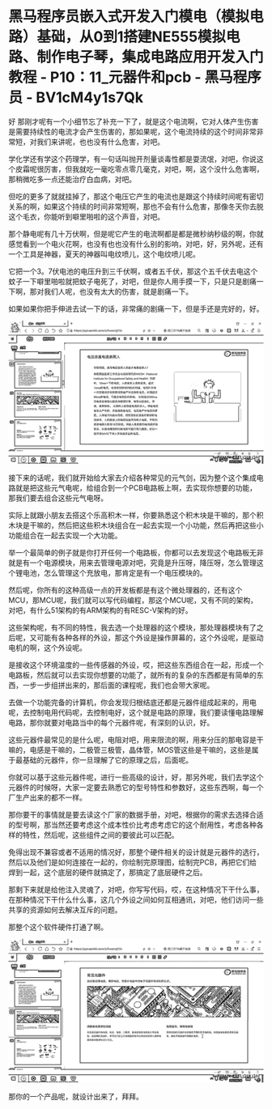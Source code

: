# 黑马程序员嵌入式开发入门模电（模拟电路）基础，从0到1搭建NE555模拟电路、制作电子琴，集成电路应用开发入门教程 - P10：11_元器件和pcb - 黑马程序员 - BV1cM4y1s7Qk

好 那刚才呢有一个小细节忘了补充一下了，就是这个电流啊，它对人体产生伤害是需要持续性的电流才会产生伤害的，那如果呢，这个电流持续的这个时间非常非常短，对我们来讲呢，也也没有什么危害，对吧。

学化学还有学这个药理学，有一句话叫抛开剂量谈毒性都是耍流氓，对吧，你说这个皮霜呢很厉害，但我就吃一毫吃零点零几毫克，对吧，啊，这个没什么危害啊，那稍微吃多一点还能治疗白血病，对吧。

但吃的更多了就就挂掉了，那这个电压它产生的电流也是跟这个持续时间呢有密切关系的啊，如果这个持续的时间非常短啊，那也不会有什么危害，那像冬天你去脱这个毛衣，你能听到噼里啪啦的这个声音，对吧。

那个静电呢有几十万伏啊，但是呢它产生的电流啊都是都是微秒纳秒级的啊，你就感觉看到一个电火花啊，也没有也也没有什么别的影响，对吧，好，另外呢，还有一个工具是神器，夏天的神器叫电纹喷儿，这个电纹喷儿呢。

它把一个3。7伏电池的电压升到三千伏啊，或者五千伏，那这个五千伏去电这个蚊子一下噼里啪啦就把蚊子电死了，对吧，但是你人用手摸一下，只是只是剧痛一下啊，那对我们人呢，也没有太大的伤害，就是剧痛一下。

如果如果你把手伸进去试一下的话，非常痛的剧痛一下，但是手还是完好的，好。

![](img/640dba1eba0ab32c8d0a7994ac9a9c45_1.png)

接下来的话呢，我们就开始给大家去介绍各种常见的元气剑，因为整个这个集成电路就是把这些元气电呢，给组合到一个PCB电路板上啊，去实现你想要的功能，那我们要去组合这些元气电呀。

实际上就跟小朋友去搭这个乐高积木一样，你要熟悉这个积木块是干嘛的，那个积木块是干嘛的，然后把这些积木块组合在一起去实现一个小功能，然后再把这些小功能组合在一起去实现一个大功能。

举一个最简单的例子就是你打开任何一个电路板，你都可以去发现这个电路板无非就是有一个电源模块，用来去管理电源对吧，究竟是升压呀，降压呀，怎么管理这个锂电池，怎么管理这个充放电，那肯定是有一个电压模块的。

然后呢，你所有的这种高级一点的开发板都是有这个微处理器的，还有这个MCU，那MCU呢，我们就可以写代码编程，那这个MCU呢，又有不同的架构，对吧，有什么51架构的有ARM架构的有RESC-V架构的好。

这些架构呢，有不同的特性，我去选一个处理器的这个模块，那处理器模块有了之后呢，又可能有各种各样的外设，那这个外设是操作屏幕的，这个外设呢，是驱动电机的啊，这个外设呢。

是接收这个环境温度的一些传感器的外设，哎，把这些东西组合在一起，形成一个电路板，然后就可以去实现你想要的功能了，就所有的复杂的东西都是有简单的东西，一步一步组拼出来的，那后面的课程呢，我们也会带大家呢。

去做一个功能完备的计算机，你会发现归根结底还都是元器件组成起来的，用电呢，去控制电用代码呢，去控制电好，这个就是电路的原理，我们要读懂电路理解电路，那你就要对电路当中的每个元器件呢，有深刻的认识，好。

这些元器件最常见的是什么呢，电阻对吧，用来限流的啊，用来分压的那电容是干嘛的，电感是干嘛的，二极管三极管，晶体管，MOS管这些是干嘛的，这些是属于最基础的元器件，你一旦理解了它的原理之后，后面呢。

你就可以基于这些元器件呢，进行一些高级的设计，好，那另外呢，我们去学这个元器件的时候呀，大家一定要去熟悉它的型号特性和参数好，这些东西啊，每一个厂生产出来的都不一样。

那你要干的事情就是要去读这个厂家的数据手册，对吧，根据你的需求去选择合适的型号啊，那当然还要考虑这个成本性价比考虑考虑它的这个耐用性，考虑各种各样的特性，然后呢，这些组件之间的要彼此可以匹配。

免得出现不兼容或者不适用的情况好，那整个硬件相关的设计就是元器件的选行，然后以及他们是如何连接在一起的，你绘制完原理图，绘制完PCB，再把它们给焊到一起，这个底层的硬件就搞定了，那搞定了底层硬件之后。

那剩下来就是给他注入灵魂了，对吧，你写写代码，哎，在这种情况下干什么事，在那种情况下干什么什么事，这几个外设之间如何互相通讯，对吧，他们访问一些共享的资源如何去解决互斥的问题。

那整个这个软件硬件打通了啊。

![](img/640dba1eba0ab32c8d0a7994ac9a9c45_3.png)

那你的一个产品呢，就设计出来了，拜拜。